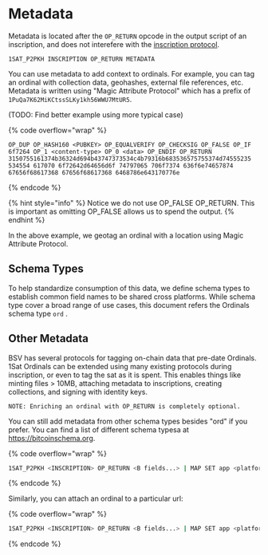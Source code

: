 # Metadata

Metadata is located after the `OP_RETURN` opcode in the output script of an inscription, and does not interefere with the [inscription protocol](../).

```
1SAT_P2PKH INSCRIPTION OP_RETURN METADATA
```

You can use metadata to add context to ordinals. For example, you can tag an ordinal with collection data, geohashes, external file references, etc. Metadata is written using "Magic Attribute Protocol" which has a prefix of `1PuQa7K62MiKCtssSLKy1kh56WWU7MtUR5`.

(TODO: Find better example using more typical case)

{% code overflow="wrap" %}
```
OP_DUP OP_HASH160 <PUBKEY> OP_EQUALVERIFY OP_CHECKSIG OP_FALSE OP_IF 6f7264 OP_1 <content-type> OP_0 <data> OP_ENDIF OP_RETURN 3150755161374b36324d694b43747373534c4b79316b683536575755374d74555235 534554 617070 6f72642d64656d6f 74797065 706f7374 636f6e74657874 67656f68617368 67656f68617368 6468786e643170776e
```
{% endcode %}

{% hint style="info" %}
Notice we do not use OP\_FALSE OP\_RETURN. This is important as omitting OP\_FALSE allows us to spend the output.
{% endhint %}

In the above example, we geotag an ordinal with a location using Magic Attribute Protocol.

## Schema Types

To help standardize consumption of this data, we define schema types to establish common field names to be shared cross platforms. While schema type cover a broad range of use cases, this document refers the Ordinals schema type `ord` .

## Other Metadata

BSV has several protocols for tagging on-chain data that pre-date Ordinals. 1Sat Ordinals can be extended using many existing protocols during inscription, or even to tag the sat as it is spent. This enables things like minting files > 10MB, attaching metadata to inscriptions, creating collections, and signing with identity keys.

```
NOTE: Enriching an ordinal with OP_RETURN is completely optional.
```

You can still add metadata from other schema types besides "ord" if you prefer. You can find a list of different schema typesa at https://bitcoinschema.org.

{% code overflow="wrap" %}
```bash
1SAT_P2PKH <INSCRIPTION> OP_RETURN <B fields...> | MAP SET app <platform_name> type "post" context "geohash" geohash "dhmgdqvr7"
```
{% endcode %}

Similarly, you can attach an ordinal to a particular url:

{% code overflow="wrap" %}
```bash
1SAT_P2PKH <INSCRIPTION> OP_RETURN <B fields...> | MAP SET app <platform_name> type "post" context "url" url "https://google.com"
```
{% endcode %}
